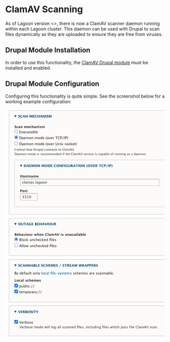# ClamAV Scanning
As of Lagoon version <>, there is now a ClamAV scanner daemon running within each Lagoon cluster. This daemon can be used with Drupal to scan files dynamically as they are uploaded to ensure they are free from viruses.

## Drupal Module Installation
In order to use this functionality, the [ClamAV Drupal module](https://www.drupal.org/project/clamav) must be installed and enabled.

## Drupal Module Configuration
Configuring this functionality is quite simple. See the screenshot below for a working example configuration:

![ClamAV Module Configuration Example](clamav_config.png)